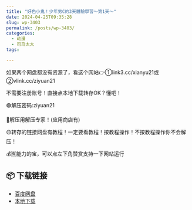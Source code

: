 ```yaml
---
title: "好色小鬼！少年男C的3天體驗學習～第1天～"
date: 2024-04-25T09:35:28
slug: wp-3403
permalink: /posts/wp-3403/
categories:
  - 动漫
  - 司马太太
tags:

---
```


如果两个网盘都没有资源了，看这个网站👉①link3.cc/xianyu21或②vlink.cc/ziyuan21

不需要注册账号！直接点本地下载转存OK？懂吧！

🟢解压密码:ziyuan21

🔵解压用解压专家！(应用商店有)

🟡转存的链接网盘有教程！一定要看教程！按教程操作！不按教程操作你不会解压！

💰🈶能力的宝，可以点左下角赞赏支持一下网站运行

## 📦 下载链接
- [百度网盘](https://blziyuan21.com/pay-download/3403?key=d5ebde3078&down_id=0)
- [本地下载](https://blziyuan21.com/pay-download/3403?key=d5ebde3078&down_id=1)

